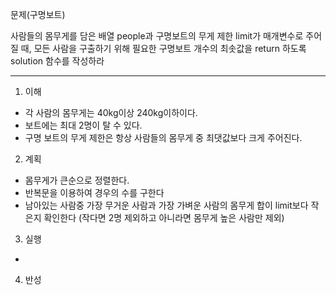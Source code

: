 문제(구명보트)

사람들의 몸무게를 담은 배열 people과 구명보트의 무게 제한 limit가 매개변수로 주어질 때,
모든 사람을 구출하기 위해 필요한 구명보트 개수의 최솟값을 return 하도록 solution 함수를 작성하라

---

1. 이해
- 각 사람의 몸무게는 40kg이상 240kg이하이다.
- 보트에는 최대 2명이 탈 수 있다. 
- 구명 보트의 무게 제한은 항상 사람들의 몸무게 중 최댓값보다 크게 주어진다.

2. 계획
- 몸무게가 큰순으로 정렬한다.
- 반복문을 이용하여 경우의 수를 구한다
- 남아있는 사람중 가장 무거운 사람과 가장 가벼운 사람의 몸무게 합이 limit보다 작은지 확인한다
(작다면 2명 제외하고 아니라면 몸무게 높은 사람만 제외)

3. 실행
-

4. 반성
